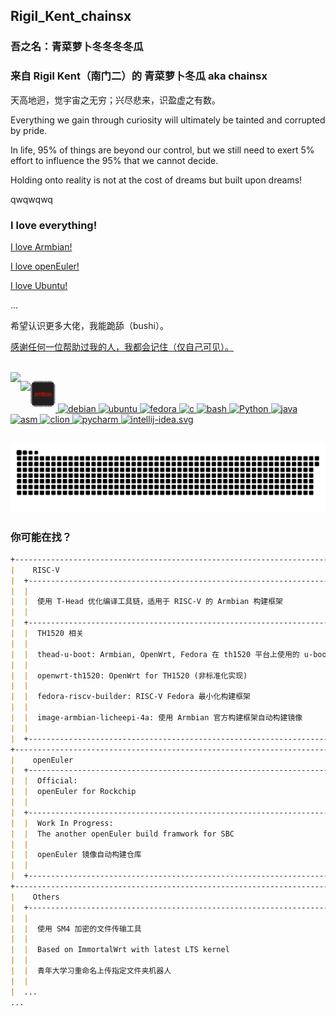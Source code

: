 ## Rigil_Kent_chainsx
### 吾之名：青菜萝卜冬冬冬冬瓜
### 来自 Rigil Kent（南门二）的 青菜萝卜冬瓜 aka chainsx

<p align="left">
   <p>天高地迥，觉宇宙之无穷；兴尽悲来，识盈虚之有数。</p>
   <p>Everything we gain through curiosity will ultimately be tainted and corrupted by pride.</p>
   <p>In life, 95% of things are beyond our control, but we still need to exert 5% effort to influence the 95% that we cannot decide.</p>
   <p>Holding onto reality is not at the cost of dreams but built upon dreams!</p>
   <p>qwqwqwq</p>
   <h3>I love everything!</h3>
   <p><a href="https://www.armbian.com/authors/" target="_blank" rel="noopener noreferrer">I love Armbian!</a></p>

   <p><a href="https://datastat.openeuler.org/zh/user/chainsx" target="_blank" rel="noopener noreferrer">I love openEuler!</a></p>

   <p><a href="https://wiki.ubuntu.com/chainsx" target="_blank" rel="noopener noreferrer">I love Ubuntu!</a></p>
   <p>...</p>
</p>

<p>希望认识更多大佬，我能跪舔（bushi）。</p>
<p><a href="https://github.com/chainsx/thanks-lists" target="_blank" rel="noopener noreferrer">感谢任何一位帮助过我的人，我都会记住（仅自己可见）。</a></p>

<br>

<img align="left" src="https://github-readme-stats.vercel.app/api?username=chainsx&show_icons=true&theme=vue-dark"/>

<p align="left">
   <img align="left" src="https://www.openeuler.org/assets/logo.c7c57318.svg"/>
   <a href="#">
      <img src="https://raw.githubusercontent.com/armbian/build/main/.github/armbian-logo.png" alt="debian" width="40" height="50"/>
   </a>
   <a href="#">
      <img src="https://github.com/get-icon/geticon/blob/master/icons/debian.svg" alt="debian" width="40" height="40"/>
   </a>
   <a href="#">
      <img src="https://github.com/get-icon/geticon/blob/master/icons/ubuntu.svg" alt="ubuntu" width="40" height="40"/>
   </a>
   <a href="#">
      <img src="https://github.com/get-icon/geticon/blob/master/icons/fedora.svg" alt="fedora" width="40" height="40"/>
   </a>
   <a href="#">
      <img src="https://github.com/get-icon/geticon/blob/master/icons/c.svg" alt="c" width="40" height="40"/>
   </a>
   <a href="#">
      <img src="https://github.com/get-icon/geticon/blob/master/icons/bash.svg" alt="bash" width="40" height="40"/>
   </a>
   <a href="#">
      <img src="https://github.com/get-icon/geticon/blob/master/icons/python.svg" alt="Python" width="40" height="40"/>
   </a>
   <a href="#">
      <img src="https://github.com/get-icon/geticon/blob/master/icons/java.svg" alt="java" width="40" height="40"/>
   </a>
   <a href="#">
      <img src="https://github.com/get-icon/geticon/blob/master/icons/assembly.svg" alt="asm" width="40" height="40"/>
   </a>
   <a href="#">
      <img src="https://github.com/get-icon/geticon/blob/master/icons/clion.svg" alt="clion" width="40" height="40"/>
   </a>
   <a href="#">
      <img src="https://github.com/get-icon/geticon/blob/master/icons/pycharm.svg" alt="pycharm" width="40" height="40"/>
   </a>
   <a href="#">
      <img src="https://github.com/get-icon/geticon/blob/master/icons/intellij-idea.svg" alt="intellij-idea.svg" width="40" height="40"/>
   </a>
</p>
<br>

<picture>
  <source media="(prefers-color-scheme: dark)" srcset="https://raw.githubusercontent.com/chainsx/chainsx/output/github-contribution-grid-snake-dark.svg">
  <source media="(prefers-color-scheme: light)" srcset="https://raw.githubusercontent.com/chainsx/chainsx/output/github-contribution-grid-snake.svg">
  <img alt="github contribution grid snake animation" src="https://raw.githubusercontent.com/chainsx/chainsx/output/github-contribution-grid-snake.svg">
</picture>


### 你可能在找？

```markdown
+--------------------------------------------------------------------------------------------------------------------------
|    RISC-V
|  +-----------------------------------------------------------------------------------------------------------------------
|  |
|  |  使用 T-Head 优化编译工具链，适用于 RISC-V 的 Armbian 构建框架             (https://github.com/chainsx/armbian-riscv-build)
|  |
|  +-----------------------------------------------------------------------------------------------------------------------
|  |  TH1520 相关
|  |
|  |  thead-u-boot: Armbian, OpenWrt, Fedora 在 th1520 平台上使用的 u-boot    (https://github.com/chainsx/thead-u-boot)
|  |
|  |  openwrt-th1520: OpenWrt for TH1520 (非标准化实现)                       (https://github.com/chainsx/openwrt-th1520)
|  |
|  |  fedora-riscv-builder: RISC-V Fedora 最小化构建框架                      (https://github.com/chainsx/fedora-riscv-builder)
|  |
|  |  image-armbian-licheepi-4a: 使用 Armbian 官方构建框架自动构建镜像         (https://github.com/chainsx/image-armbian-licheepi-4a)
|  |
|  +------------------------------------------------------------------------------------------------------------------------
+---------------------------------------------------------------------------------------------------------------------------
|    openEuler
|  +------------------------------------------------------------------------------------------------------------------------
|  |  Official:
|  |  openEuler for Rockchip                                                 (https://gitee.com/openeuler/rockchip)
|  |   
|  +------------------------------------------------------------------------------------------------------------------------
|  |  Work In Progress:
|  |  The another openEuler build framwork for SBC                           (https://github.com/chainsx/openOE)
|  |
|  |  openEuler 镜像自动构建仓库                                               (https://github.com/chainsx/Rockchip-openEuler-build)
|  |
|  +-------------------------------------------------------------------------------------------------------------------------
+----------------------------------------------------------------------------------------------------------------------------
|    Others
|  +-------------------------------------------------------------------------------------------------------------------------
|  |
|  |  使用 SM4 加密的文件传输工具                                              (https://github.com/chainsx/SM4-FileTransfer)
|  |
|  |  Based on ImmortalWrt with latest LTS kernel                            (https://github.com/chainsx/openwrt)
|  |
|  |  青年大学习重命名上传指定文件夹机器人                                      (https://github.com/chainsx/BigStudyRenameBot)
|  |
|  ...
...
```

